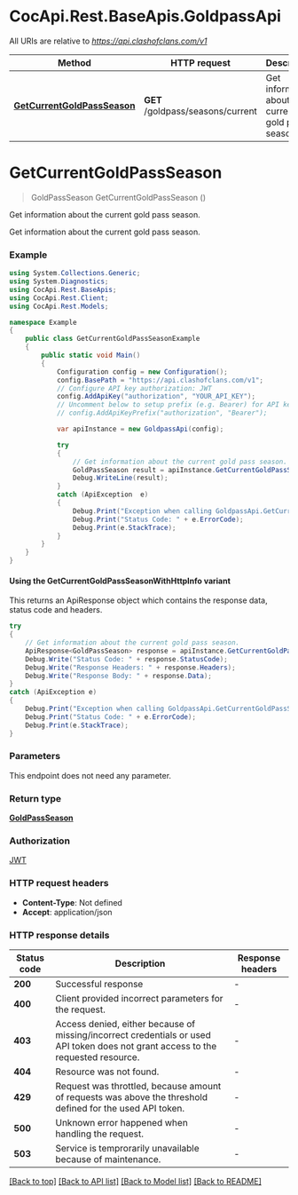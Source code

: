 # CocApi.Rest.BaseApis.GoldpassApi

All URIs are relative to *https://api.clashofclans.com/v1*

| Method | HTTP request | Description |
|--------|--------------|-------------|
| [**GetCurrentGoldPassSeason**](GoldpassApi.md#getcurrentgoldpassseason) | **GET** /goldpass/seasons/current | Get information about the current gold pass season. |

<a name="getcurrentgoldpassseason"></a>
# **GetCurrentGoldPassSeason**
> GoldPassSeason GetCurrentGoldPassSeason ()

Get information about the current gold pass season.

Get information about the current gold pass season.

### Example
```csharp
using System.Collections.Generic;
using System.Diagnostics;
using CocApi.Rest.BaseApis;
using CocApi.Rest.Client;
using CocApi.Rest.Models;

namespace Example
{
    public class GetCurrentGoldPassSeasonExample
    {
        public static void Main()
        {
            Configuration config = new Configuration();
            config.BasePath = "https://api.clashofclans.com/v1";
            // Configure API key authorization: JWT
            config.AddApiKey("authorization", "YOUR_API_KEY");
            // Uncomment below to setup prefix (e.g. Bearer) for API key, if needed
            // config.AddApiKeyPrefix("authorization", "Bearer");

            var apiInstance = new GoldpassApi(config);

            try
            {
                // Get information about the current gold pass season.
                GoldPassSeason result = apiInstance.GetCurrentGoldPassSeason();
                Debug.WriteLine(result);
            }
            catch (ApiException  e)
            {
                Debug.Print("Exception when calling GoldpassApi.GetCurrentGoldPassSeason: " + e.Message);
                Debug.Print("Status Code: " + e.ErrorCode);
                Debug.Print(e.StackTrace);
            }
        }
    }
}
```

#### Using the GetCurrentGoldPassSeasonWithHttpInfo variant
This returns an ApiResponse object which contains the response data, status code and headers.

```csharp
try
{
    // Get information about the current gold pass season.
    ApiResponse<GoldPassSeason> response = apiInstance.GetCurrentGoldPassSeasonWithHttpInfo();
    Debug.Write("Status Code: " + response.StatusCode);
    Debug.Write("Response Headers: " + response.Headers);
    Debug.Write("Response Body: " + response.Data);
}
catch (ApiException e)
{
    Debug.Print("Exception when calling GoldpassApi.GetCurrentGoldPassSeasonWithHttpInfo: " + e.Message);
    Debug.Print("Status Code: " + e.ErrorCode);
    Debug.Print(e.StackTrace);
}
```

### Parameters
This endpoint does not need any parameter.
### Return type

[**GoldPassSeason**](GoldPassSeason.md)

### Authorization

[JWT](../README.md#JWT)

### HTTP request headers

 - **Content-Type**: Not defined
 - **Accept**: application/json


### HTTP response details
| Status code | Description | Response headers |
|-------------|-------------|------------------|
| **200** | Successful response |  -  |
| **400** | Client provided incorrect parameters for the request. |  -  |
| **403** | Access denied, either because of missing/incorrect credentials or used API token does not grant access to the requested resource.  |  -  |
| **404** | Resource was not found. |  -  |
| **429** | Request was throttled, because amount of requests was above the threshold defined for the used API token.  |  -  |
| **500** | Unknown error happened when handling the request. |  -  |
| **503** | Service is temprorarily unavailable because of maintenance. |  -  |

[[Back to top]](#) [[Back to API list]](../../README.md#documentation-for-api-endpoints) [[Back to Model list]](../../README.md#documentation-for-models) [[Back to README]](../../README.md)

